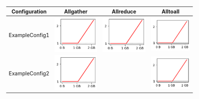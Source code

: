 | Configuration   | Allgather                                                                                            | Allreduce                                                                                            | Alltoall                                                                                           |
|-----------------|------------------------------------------------------------------------------------------------------|------------------------------------------------------------------------------------------------------|----------------------------------------------------------------------------------------------------|
| ExampleConfig1  | ![Speedup for Allgather on ExampleConfig1](graphs/ExampleConfig1_Allgather_thumbnail_1653078664.png) | ![Speedup for Allreduce on ExampleConfig1](graphs/ExampleConfig1_Allreduce_thumbnail_1653078664.png) | ![Speedup for Alltoall on ExampleConfig1](graphs/ExampleConfig1_Alltoall_thumbnail_1653078664.png) |
| ExampleConfig2  | ![Speedup for Allgather on ExampleConfig2](graphs/ExampleConfig2_Allgather_thumbnail_1653078664.png) |                                                                                                      | ![Speedup for Alltoall on ExampleConfig2](graphs/ExampleConfig2_Alltoall_thumbnail_1653078664.png) |